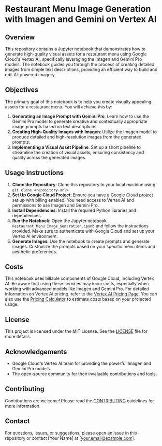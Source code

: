 # Restaurant Menu Image Generation with Imagen and Gemini on Vertex AI

## Overview
This repository contains a Jupyter notebook that demonstrates how to generate high-quality visual assets for a restaurant menu using Google Cloud's Vertex AI, specifically leveraging the Imagen and Gemini Pro models. The notebook guides you through the process of creating detailed images from simple text descriptions, providing an efficient way to build and edit AI-powered imagery.

## Objectives
The primary goal of this notebook is to help you create visually appealing assets for a restaurant menu. You will achieve this by:

1. **Generating an Image Prompt with Gemini Pro**: Learn how to use the Gemini Pro model to generate creative and contextually appropriate image prompts based on text descriptions.
2. **Creating High-Quality Images with Imagen**: Utilize the Imagen model to produce detailed and high-resolution images from the generated prompts.
3. **Implementing a Visual Asset Pipeline**: Set up a short pipeline to streamline the creation of visual assets, ensuring consistency and quality across the generated images.

## Usage Instructions

1. **Clone the Repository**: Clone this repository to your local machine using: `git clone <repository-url>`
2. **Set Up Google Cloud Project**: Ensure you have a Google Cloud project set up with billing enabled. You need access to Vertex AI and permissions to use Imagen and Gemini Pro.
3. **Install Dependencies**: Install the required Python libraries and dependencies.
4. **Run the Notebook**: Open the Jupyter notebook `Restaurant_Menu_Image_Generation.ipynb` and follow the instructions provided. Make sure to authenticate with Google Cloud and set up your Vertex AI environment.
5. **Generate Images**: Use the notebook to create prompts and generate images. Customize the prompts based on your specific menu items and aesthetic preferences.

## Costs
This notebook uses billable components of Google Cloud, including Vertex AI. Be aware that using these services may incur costs, especially when working with advanced models like Imagen and Gemini Pro. For detailed information on Vertex AI pricing, refer to the [Vertex AI Pricing Page](https://cloud.google.com/vertex-ai/pricing). You can also use the [Pricing Calculator](https://cloud.google.com/products/calculator) to estimate costs based on your projected usage.

## License
This project is licensed under the MIT License. See the [LICENSE](LICENSE) file for more details.

## Acknowledgements
- Google Cloud's Vertex AI team for providing the powerful Imagen and Gemini Pro models.
- The open-source community for their invaluable contributions and tools.

## Contributing
Contributions are welcome! Please read the [CONTRIBUTING](CONTRIBUTING.md) guidelines for more information.

## Contact
For questions, issues, or suggestions, please open an issue in this repository or contact [Your Name] at [your.email@example.com].
